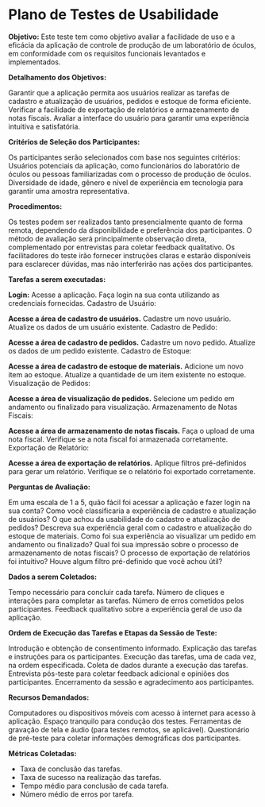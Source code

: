# Plano de Testes de Usabilidade

<b>Objetivo:</b> Este teste tem como objetivo avaliar a facilidade de uso e a eficácia da aplicação de controle de produção de um laboratório de óculos, em conformidade com os requisitos funcionais levantados e implementados.

<b>Detalhamento dos Objetivos:</b>

Garantir que a aplicação permita aos usuários realizar as tarefas de cadastro e atualização de usuários, pedidos e estoque de forma eficiente.
Verificar a facilidade de exportação de relatórios e armazenamento de notas fiscais.
Avaliar a interface do usuário para garantir uma experiência intuitiva e satisfatória.

<b>Critérios de Seleção dos Participantes:</b>

Os participantes serão selecionados com base nos seguintes critérios:
Usuários potenciais da aplicação, como funcionários do laboratório de óculos ou pessoas familiarizadas com o processo de produção de óculos.
Diversidade de idade, gênero e nível de experiência em tecnologia para garantir uma amostra representativa.

<b>Procedimentos:</b>

Os testes podem ser realizados tanto presencialmente quanto de forma remota, dependendo da disponibilidade e preferência dos participantes.
O método de avaliação será principalmente observação direta, complementado por entrevistas para coletar feedback qualitativo.
Os facilitadores do teste irão fornecer instruções claras e estarão disponíveis para esclarecer dúvidas, mas não interferirão nas ações dos participantes.

<b>Tarefas a serem executadas:</b>

<b>Login:</b>
Acesse a aplicação.
Faça login na sua conta utilizando as credenciais fornecidas.
Cadastro de Usuário:

<b>Acesse a área de cadastro de usuários.</b>
Cadastre um novo usuário.
Atualize os dados de um usuário existente.
Cadastro de Pedido:

<b>Acesse a área de cadastro de pedidos.</b>
Cadastre um novo pedido.
Atualize os dados de um pedido existente.
Cadastro de Estoque:

<b>Acesse a área de cadastro de estoque de materiais.</b>
Adicione um novo item ao estoque.
Atualize a quantidade de um item existente no estoque.
Visualização de Pedidos:

<b>Acesse a área de visualização de pedidos.</b>
Selecione um pedido em andamento ou finalizado para visualização.
Armazenamento de Notas Fiscais:

<b>Acesse a área de armazenamento de notas fiscais.</b>
Faça o upload de uma nota fiscal.
Verifique se a nota fiscal foi armazenada corretamente.
Exportação de Relatório:

<b>Acesse a área de exportação de relatórios.</b>
Aplique filtros pré-definidos para gerar um relatório.
Verifique se o relatório foi exportado corretamente.

<b>Perguntas de Avaliação:</b>

Em uma escala de 1 a 5, quão fácil foi acessar a aplicação e fazer login na sua conta?
Como você classificaria a experiência de cadastro e atualização de usuários?
O que achou da usabilidade do cadastro e atualização de pedidos?
Descreva sua experiência geral com o cadastro e atualização do estoque de materiais.
Como foi sua experiência ao visualizar um pedido em andamento ou finalizado?
Qual foi sua impressão sobre o processo de armazenamento de notas fiscais?
O processo de exportação de relatórios foi intuitivo? Houve algum filtro pré-definido que você achou útil?


<b>Dados a serem Coletados:</b>

Tempo necessário para concluir cada tarefa.
Número de cliques e interações para completar as tarefas.
Número de erros cometidos pelos participantes.
Feedback qualitativo sobre a experiência geral de uso da aplicação.

<b>Ordem de Execução das Tarefas e Etapas da Sessão de Teste:</b>

Introdução e obtenção de consentimento informado.
Explicação das tarefas e instruções para os participantes.
Execução das tarefas, uma de cada vez, na ordem especificada.
Coleta de dados durante a execução das tarefas.
Entrevista pós-teste para coletar feedback adicional e opiniões dos participantes.
Encerramento da sessão e agradecimento aos participantes.

<b>Recursos Demandados:</b>

Computadores ou dispositivos móveis com acesso à internet para acesso à aplicação.
Espaço tranquilo para condução dos testes.
Ferramentas de gravação de tela e áudio (para testes remotos, se aplicável).
Questionário de pré-teste para coletar informações demográficas dos participantes.

<b>Métricas Coletadas:</b>

- Taxa de conclusão das tarefas.
- Taxa de sucesso na realização das tarefas.
- Tempo médio para conclusão de cada tarefa.
- Número médio de erros por tarefa.
